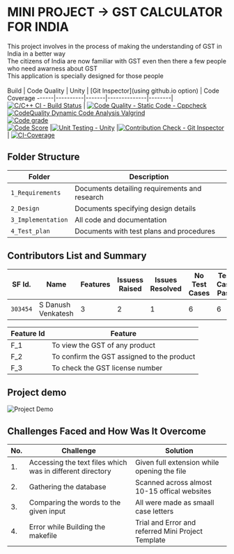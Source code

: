 # MINI PROJECT -> GST CALCULATOR FOR INDIA
This project involves in the process of making the understanding of GST in India in a better way <br>
The citizens of India are now familiar with GST even then there a few people who need awarness about GST<br>
This application is specially designed for those people 
<br><br>
Build | Code Quality | Unity | [Git Inspector](using github.io option) | Code Coverage
------|----------|-------|--------------|--------|
[![C/C++ CI - Build Status](https://github.com/Danush2208/GST_Calculator/actions/workflows/c-cpp.yml/badge.svg)](https://github.com/Danush2208/GST_Calculator/actions/workflows/c-cpp.yml) |  [![Code Quality - Static Code - Cppcheck](https://github.com/Danush2208/GST_Calculator/actions/workflows/cppcheck.yml/badge.svg)](https://github.com/Danush2208/GST_Calculator/actions/workflows/cppcheck.yml) <br>[![CodeQuality Dynamic Code Analysis Valgrind](https://github.com/Danush2208/GST_Calculator/actions/workflows/dynamic.yml/badge.svg)](https://github.com/Danush2208/GST_Calculator/actions/workflows/dynamic.yml) <br> [![Code grade](https://www.code-inspector.com/project/24797/status/svg)](https://frontend.code-inspector.com/public/project/24797/GST_Calculator/dashboard) <br> [![Code Score](https://www.code-inspector.com/project/24797/score/svg)](https://frontend.code-inspector.com/public/project/24797/GST_Calculator/dashboard) |[![Unit Testing - Unity](https://github.com/Danush2208/GST_Calculator/actions/workflows/unity.yml/badge.svg)](https://github.com/Danush2208/GST_Calculator/actions/workflows/unity.yml) |[![Contribution Check - Git Inspector](https://github.com/Danush2208/GST_Calculator/actions/workflows/git_inspector.yml/badge.svg)](https://github.com/Danush2208/GST_Calculator/actions/workflows/git_inspector.yml) | [![CI-Coverage](https://github.com/Danush2208/GST_Calculator/actions/workflows/gcov.yml/badge.svg)](https://github.com/Danush2208/GST_Calculator/actions/workflows/gcov.yml)

## Folder Structure
Folder             | Description
------------------ | -----------------------------------------
`1_Requirements`   | Documents detailing requirements and research
`2_Design`         | Documents specifying design details
`3_Implementation` | All code and documentation
`4_Test_plan`      | Documents with test plans and procedures


## Contributors List and Summary

SF Id. |  Name   |    Features    | Issuess Raised |Issues Resolved|No Test Cases|Test Case Pass
-------|---------|----------------|----------------|---------------|-------------|--------------
`303454` | S Danush Venkatesh  |3|   2  | 1 | 6 |     6

| Feature Id | Feature |
| -----------|---------|
|F_1| To view the GST of any product |
|F_2| To confirm the GST assigned to the product |
|F_3| To check the GST license number |

## Project demo

![Project Demo](https://github.com/Danush2208/GST_Calculator/blob/7991ddca53a2555a7b31ba759703cff70ae6bfbb/5_Images_&_Videos/Output_video.gif)

## Challenges Faced and How Was It Overcome
| No. | Challenge | Solution
|-----|-----------|--------
|1. | Accessing the text files which was in different directory | Given full extension while opening the file
|2. | Gathering the database | Scanned across almost 10-15 offical websites  |
|3. | Comparing the words to the given input | All were made as smaall case letters
|4. | Error while Building the makefile | Trial and Error and referred Mini Project Template
